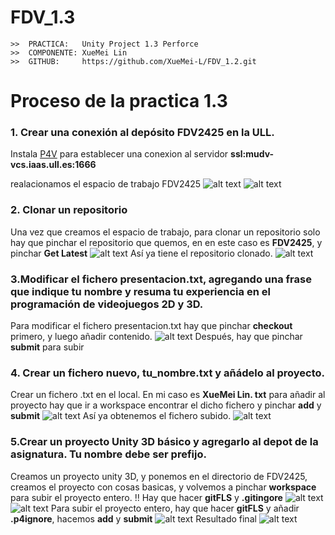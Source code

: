 # FDV_1.3


```
>>  PRACTICA:   Unity Project 1.3 Perforce
>>  COMPONENTE: XueMei Lin
>>  GITHUB:     https://github.com/XueMei-L/FDV_1.2.git
```

# Proceso de la practica 1.3
### 1. Crear una conexión al depósito FDV2425 en la ULL.

Instala [P4V](https://www.perforce.com/downloads/helix-visual-client-p4v) para establecer una conexion al servidor
**ssl:mudv-vcs.iaas.ull.es:1666**

realacionamos el espacio de trabajo FDV2425 
![alt text](./img/image-2.png)
![alt text](./img/image-1.png)

### 2. Clonar un repositorio

Una vez que creamos el espacio de trabajo, para clonar un repositorio solo hay que pinchar el repositorio que quemos, en en este caso es **FDV2425**, y pinchar **Get Latest**
![alt text](./img/image-3.png)
Así ya tiene el repositorio clonado.
![alt text](./img/image-4.png)

### 3.Modificar el fichero presentacion.txt, agregando una frase que indique tu nombre y resuma tu experiencia en el programación de videojuegos 2D y 3D.
Para modificar el fichero presentacion.txt hay que pinchar **checkout** primero, y luego añadir contenido.
![alt text](./img/image-5.png)
Después, hay que pinchar **submit** para subir

### 4. Crear un fichero nuevo, tu_nombre.txt y añádelo al proyecto.
Crear un fichero .txt en el local. En mi caso es **XueMei Lin. txt** para añadir al proyecto hay que ir a workspace encontrar el dicho fichero y pinchar **add** y **submit**
![alt text](./img/image-6.png)
Así ya obtenemos el fichero subido.
![alt text](./img/image-7.png)


### 5.Crear un proyecto Unity 3D básico y agregarlo al depot de la asignatura. Tu nombre debe ser prefijo.
Creamos un proyecto unity 3D, y ponemos en el directorio de FDV2425, creamos el proyecto con cosas basicas, y volvemos a pinchar **workspace** para subir el proyecto entero.
!! Hay que hacer **gitFLS** y **.gitingore**
![alt text](./img/image-8.png)
![alt text](./img/image-9.png)
Para subir el proyecto entero, hay que hacer **gitFLS** y añadir **.p4ignore**, hacemos **add** y **submit**
![alt text](./img/image-10.png)
Resultado final
![alt text](./img/image-11.png)
